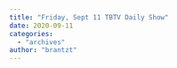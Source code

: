 ```yaml
---
title: "Friday, Sept 11 TBTV Daily Show"
date: 2020-09-11
categories: 
  - "archives"
author: "brantzt"
---
```



